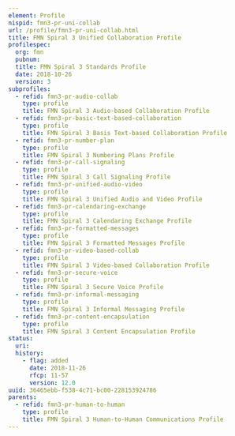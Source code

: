 ```yaml
---
element: Profile
nispid: fmn3-pr-uni-collab
url: /profile/fmn3-pr-uni-collab.html
title: FMN Spiral 3 Unified Collaboration Profile
profilespec:
  org: fmn
  pubnum: 
  title: FMN Spiral 3 Standards Profile
  date: 2018-10-26
  version: 3
subprofiles:
  - refid: fmn3-pr-audio-collab
    type: profile
    title: FMN Spiral 3 Audio-based Collaboration Profile
  - refid: fmn3-pr-basic-text-based-collaboration
    type: profile
    title: FMN Spiral 3 Basis Text-based Collaboration Profile
  - refid: fmn3-pr-number-plan
    type: profile
    title: FMN Spiral 3 Numbering Plans Profile
  - refid: fmn3-pr-call-signaling
    type: profile
    title: FMN Spiral 3 Call Signaling Profile
  - refid: fmn3-pr-unified-audio-video
    type: profile
    title: FMN Spiral 3 Unified Audio and Video Profile
  - refid: fmn3-pr-calendaring-exchange
    type: profile
    title: FMN Spiral 3 Calendaring Exchange Profile
  - refid: fmn3-pr-formatted-messages
    type: profile
    title: FMN Spiral 3 Formatted Messages Profile
  - refid: fmn3-pr-video-based-collab
    type: profile
    title: FMN Spiral 3 Video-based Collaboration Profile
  - refid: fmn3-pr-secure-voice
    type: profile
    title: FMN Spiral 3 Secure Voice Profile
  - refid: fmn3-pr-informal-messaging
    type: profile
    title: FMN Spiral 3 Informal Messaging Profile
  - refid: fmn3-pr-content-encapsulation
    type: profile
    title: FMN Spiral 3 Content Encapsulation Profile
status:
  uri: 
  history: 
    - flag: added
      date: 2018-11-26
      rfcp: 11-57
      version: 12.0
uuid: 36465ebb-f538-4c71-bc00-228153924786
parents:
  - refid: fmn3-pr-human-to-human
    type: profile
    title: FMN Spiral 3 Human-to-Human Communications Profile
---
```

